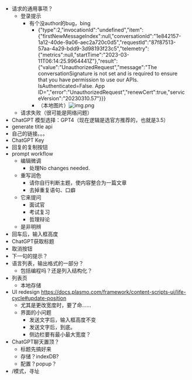 - 请求的通用事项？
  - 登录提示
    - 有个没author的bug，bing
        - {"type":2,"invocationId":"undefined","item":{"firstNewMessageIndex":null,"conversationId":"1e842157-1a12-40de-9a06-aec2a720c0d5","requestId":"87f87513-57aa-4a29-bdd9-3d98193f23c5","telemetry":{"metrics":null,"startTime":"2023-03-11T06:14:25.9964441Z"},"result":{"value":"UnauthorizedRequest","message":"The conversationSignature is not set and is required to ensure that you have permission to use our APIs. IsAuthenticated=False. App ID=","error":"UnauthorizedRequest","renewCert":true,"serviceVersion":"20230310.57"}}}
        - （本地图片）![img.png](build/img.png)
  - 请求失败（很可能是网络问题）
- ChatGPT 模型选择：GPT4（现在逻辑是选官方推荐的，也就是3.5）
- generate title api
- 自己的链接。。。
- ChatGPT Key
- 回复的复制按钮
- prompt workflow
  - 编辑微调
    - 处理No changes needed.
  - 重写润色
    - 请你自行判断主题，使内容整合为一篇文章
    - 去掉重复语句、口癖
  - 它来提问
    - 面试官
    - 考试复习
    - 哲理辩论
  - 是非明辨
- 回车后，输入框高度
- ChatGPT获取标题
- 取消按钮
- 下一句的提示？
- 语言列表，输出格式的一部分？
  - 包括编程吗？还是列入结构化？
- 列表页
    - 本地存储
- UI redesign https://docs.plasmo.com/framework/content-scripts-ui/life-cycle#update-position
  - 尤其是更改宽度时，要了命……
  - 界面的小问题
    - 发送文字后，输入框高度不变
    - 发送文字后，到底。
    - 侧边栏要有最小最大宽度？
- ChatGPT聊天置顶？
  - 标题先搞好来
  - 存储？indexDB?
  - 配置？popup？
- /模式，寻址


